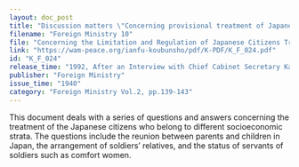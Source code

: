 ```yaml
---
layout: doc_post
title: "Discussion matters \"Concerning provisional treatment of Japanese citizens traveling to China\""
filename: "Foreign Ministry 10"
file: "Concerning the Limitation and Regulation of Japanese Citizens Traveling to China at the Time of the Sino-Japanese IncidentSummary of Provisional Measures (Vol. 1)"
link: "https://wam-peace.org/ianfu-koubunsho/pdf/K-PDF/K_F_024.pdf"
id: "K_F_024"
release_time: "1992, After an Interview with Chief Cabinet Secretary Katō Kōichi"
publisher: "Foreign Ministry"
issue_time: "1940"
category: "Foreign Ministry Vol.2, pp.139-143"
---
```

This document deals with a series of questions and answers concerning the treatment of the Japanese citizens who belong to different socioeconomic strata. The questions include the reunion between parents and children in Japan, the arrangement of soldiers’ relatives, and the status of servants of soldiers such as comfort women.
